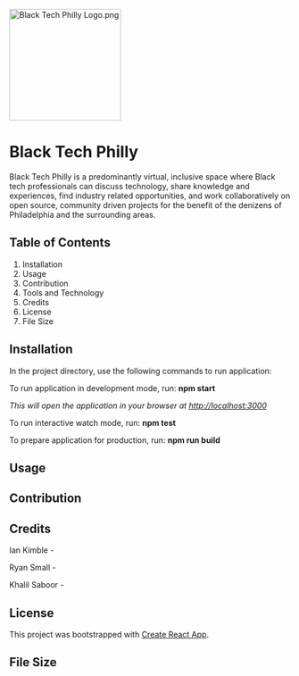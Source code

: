 <!-- <img src = "/client/src/components/assets/images/btp.png"
width ="200" height="200" alt= "Black Tech Philly Logo.png"> -->

<img src = "/src/public/transparent_BTP_Logo_color.png" 
width ="200" height="200" alt= "Black Tech Philly Logo.png">

# Black Tech Philly

Black Tech Philly is a predominantly virtual, inclusive space where Black tech professionals can discuss technology, share knowledge and experiences, find industry related opportunities, and work collaboratively on open source, community driven projects for the benefit of the denizens of Philadelphia and the surrounding areas.

## Table of Contents

1. Installation
2. Usage
3. Contribution
4. Tools and Technology
5. Credits
6. License
7. File Size

## Installation

In the project directory, use the following commands to run application:

To run application in development mode, run: **npm start**

_This will open the application in your browser at [http://localhost:3000](http://localhost:3000)_

To run interactive watch mode, run: **npm test**

To prepare application for production, run: **npm run build**

## Usage

## Contribution

## Credits

Ian Kimble -

Ryan Small -

Khalil Saboor -

## License

This project was bootstrapped with [Create React App](https://github.com/facebook/create-react-app).

## File Size
